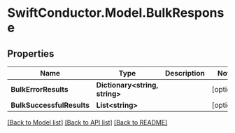 # SwiftConductor.Model.BulkResponse

## Properties

Name | Type | Description | Notes
------------ | ------------- | ------------- | -------------
**BulkErrorResults** | **Dictionary&lt;string, string&gt;** |  | [optional] 
**BulkSuccessfulResults** | **List&lt;string&gt;** |  | [optional] 

[[Back to Model list]](../README.md#documentation-for-models) [[Back to API list]](../README.md#documentation-for-api-endpoints) [[Back to README]](../README.md)

